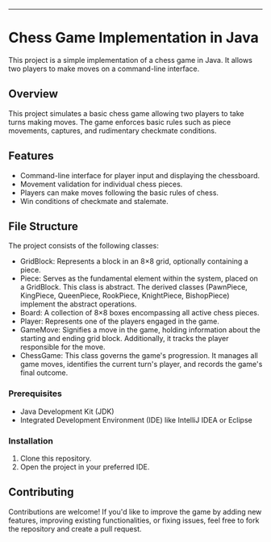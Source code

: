 
---

# Chess Game Implementation in Java

This project is a simple implementation of a chess game in Java. It allows two players to make moves on a command-line interface.

## Overview

This project simulates a basic chess game allowing two players to take turns making moves. The game enforces basic rules such as piece movements, captures, and rudimentary checkmate conditions.

## Features

- Command-line interface for player input and displaying the chessboard.
- Movement validation for individual chess pieces.
- Players can make moves following the basic rules of chess.
- Win conditions of checkmate and stalemate.

## File Structure

The project consists of the following classes:

- GridBlock: Represents a block in an 8×8 grid, optionally containing a piece.
- Piece: Serves as the fundamental element within the system, placed on a GridBlock. This class is abstract. The derived classes (PawnPiece, KingPiece, QueenPiece, RookPiece, KnightPiece, BishopPiece) implement the abstract operations.
- Board: A collection of 8×8 boxes encompassing all active chess pieces.
- Player: Represents one of the players engaged in the game.
- GameMove: Signifies a move in the game, holding information about the starting and ending grid block. Additionally, it tracks the player responsible for the move.
- ChessGame: This class governs the game's progression. It manages all game moves, identifies the current turn's player, and records the game's final outcome.



### Prerequisites

- Java Development Kit (JDK)
- Integrated Development Environment (IDE) like IntelliJ IDEA or Eclipse

### Installation

1. Clone this repository.
2. Open the project in your preferred IDE.


## Contributing

Contributions are welcome! If you'd like to improve the game by adding new features, improving existing functionalities, or fixing issues, feel free to fork the repository and create a pull request.



